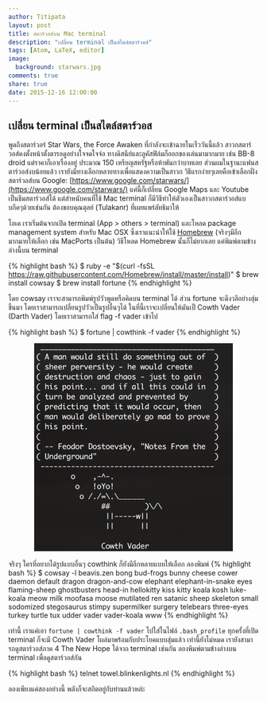 ```yaml
---
author: Titipata
layout: post
title: สตาร์วอส์บน Mac terminal
description: "เปลี่ยน terminal เป็นสไตล์สตาร์วอส์"
tags: [Atom, LaTeX, editor]
image:
  background: starwars.jpg
comments: true
share: true
date: 2015-12-16 12:00:00
---
```


## เปลี่ยน terminal เป็นสไตล์สตาร์วอส

พูดถึงสตาร์วอร์ Star Wars, the Force Awaken ที่กำลังจะเข้าฉายในเร็ววันนี้แล้ว สาวกสตาร์วอส์คงตั้งหน้าตั้งตารอดูอย่างใจจดใจจ่อ ทางดิสนีย์และลูคัสฟิล์มก็ออกของเล่นมามากมาย เช่น BB-8 droid
แต่ราคาก็เอาเรื่องอยู่ ประมาณ 150 เหรียญสหรัฐหรือห้าพันกว่าบาทเลย ส่วนผมในฐานะแฟนสตาร์วอส์งบน้อยแล้ว เรายังมีทางเลือกหลายทางเพื่อแสดงความเป็นสาวก วิธีแรกง่ายๆเลยคือเข้าเลือกฝั่งสตาร์วอส์บน Google: [https://www.google.com/starwars/](https://www.google.com/starwars/) แค่นี้ก็เปลี่ยน Google Maps และ Youtube เป็นธีมสตาร์วอส์ได้ แต่สำหนับคนที่ใช้ Mac terminal ก็มีวิธีทำให้ตัวเองเป็นสาวกสตาร์วอส์แบบกีคๆด้วยเช่นกัน ต้องขอบคุณตุลย์ (Tulakanr) ที่เผยแพร่ลัทธิมาให้

โอเค เราเริ่มต้นจากเปิด terminal (App > others > terminal) และโหลด package management system สำหรับ Mac OSX ซึ่งเราแนะนำให้ใช้ [Homebrew](http://brew.sh/) (จริงๆมีอีกมากมายให้เลือก เช่น MacPorts เป็นต้น) วิธีโหลด Homebrew นั้นก็ไม่ยากเลย แค่พิมพ์ตามข้างล่างนี้บน terminal

{% highlight bash %}
$ ruby -e "$(curl -fsSL https://raw.githubusercontent.com/Homebrew/install/master/install)"
$ brew install cowsay
$ brew install fortune
{% endhighlight %}

โดย cowsay เราจะสามารถพิมพ์รูปวัวพูดหรือคิดบน terminal ได้ ส่วน fortune จะดึงวลีอย่างสุ่มขึ้นมา โดยเราสามารถเปลี่ยนรูปวัวเป็นรูปอื่นๆได้ ในที่นี้เราจะเปลี่ยนให้มันเป็ Cowth Vader (Darth Vader) โดยเราสามารถใส่ flag -f vader เข้าไป

{% highlight bash %}
$ fortune | cowthink -f vader
{% endhighlight %}

<figure><center>
  <img width="400" src="/images/cowth.jpg" data-action="zoom"/>
</center></figure>

จริงๆ ใครที่อยากได้รูปแบบอื่นๆ cowthink ก็ยังมีอีกหลายแบบให้เลือก ลองพิมพ์
{% highlight bash %}
$ cowsay -l
beavis.zen bong bud-frogs bunny cheese cower daemon default dragon
dragon-and-cow elephant elephant-in-snake eyes flaming-sheep ghostbusters
head-in hellokitty kiss kitty koala kosh luke-koala meow milk moofasa moose
mutilated ren satanic sheep skeleton small sodomized stegosaurus stimpy
supermilker surgery telebears three-eyes turkey turtle tux udder vader
vader-koala www
{% endhighlight %}

เท่านี้ เราแค่เอา `fortune | cowthink -f vader` ไปใส่ในไฟล์ `.bash_profile` ทุกครั้งที่เปิด terminal ก็จะมี Cowth Vader โผล่มาพร้อมกับประโยคแบบสุ่มแล้ว เท่านี้ยังไม่หมด เรายังสามารถดูสตาร์วอส์ภาค 4 The New Hope ได้จาก terminal เช่นกัน ลองพิมพ์ตามข้างล่างบน terminal เพื่อดูสตาร์วอส์กัน

{% highlight bash %}
telnet towel.blinkenlights.nl
{% endhighlight %}

ลองเพียงแค่สองอย่างนี้ พลังก็จะสถิตอยู่กับท่านแล้วหล่ะ
